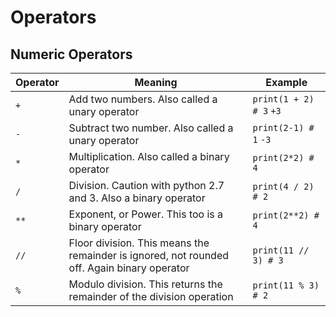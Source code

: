 # Operators

## Numeric Operators

Operator | Meaning | Example
-------- | ------- | -------
`+` | Add two numbers. Also called a unary operator | `print(1 + 2) # 3` `+3`
`-` | Subtract two number. Also called a unary operator | `print(2-1) # 1` `-3`
`*` | Multiplication. Also called a binary operator | `print(2*2) # 4`
`/` | Division. Caution with python 2.7 and 3. Also a binary operator | `print(4 / 2) # 2`
`**` | Exponent, or Power. This too is a binary operator | `print(2**2) # 4`
`//` | Floor division. This means the remainder is ignored, not rounded off. Again binary operator| `print(11 // 3) # 3`
`%` | Modulo division. This returns the remainder of the division operation | `print(11 % 3) # 2`
